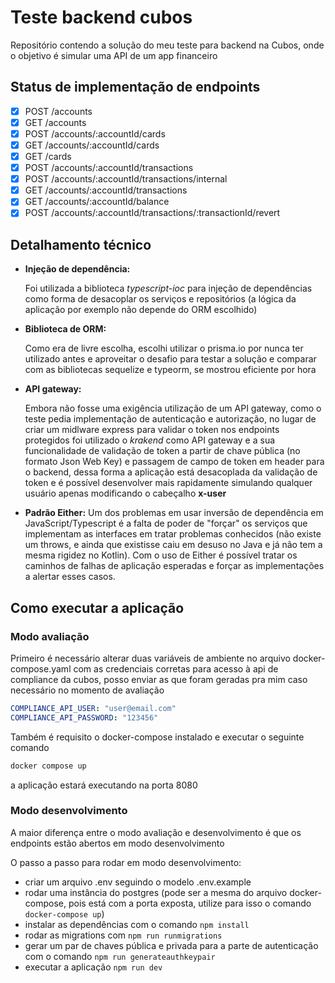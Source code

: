 # Teste backend cubos

Repositório contendo a solução do meu teste para backend na Cubos, onde o objetivo é simular uma API de um app financeiro 

## Status de implementação de endpoints

- [X] POST /accounts
- [X] GET /accounts
- [X] POST /accounts/:accountId/cards
- [X] GET /accounts/:accountId/cards
- [x] GET /cards
- [x] POST /accounts/:accountId/transactions
- [x] POST /accounts/:accountId/transactions/internal
- [x] GET /accounts/:accountId/transactions
- [x] GET /accounts/:accountId/balance
- [x] POST /accounts/:accountId/transactions/:transactionId/revert

## Detalhamento técnico

* <b> Injeção de dependência:</b>

	Foi utilizada a biblioteca <i>typescript-ioc</i> para injeção de dependências como forma de desacoplar os serviços e repositórios (a lógica da aplicação por exemplo não depende do ORM escolhido)

* <b> Biblioteca de ORM:</b>

	Como era de livre escolha, escolhi utilizar o prisma.io por nunca ter utilizado antes e aproveitar o desafio para testar a solução e comparar com as bibliotecas sequelize e typeorm, se mostrou eficiente por hora

* <b> API gateway:</b>

	Embora não fosse uma exigência utilização de um API gateway, como o teste pedia implementação de autenticação e autorização, no lugar de criar um midlware express para validar o token nos endpoints protegidos foi utilizado o <i>krakend</i> como API gateway e a sua funcionalidade de validação de token a partir de chave pública (no formato Json Web Key) e passagem de campo de token em header para o backend, dessa forma a aplicação está desacoplada da validação de token e é possível desenvolver mais rapidamente simulando qualquer usuário apenas modificando o cabeçalho <b>x-user</b>

* <b> Padrão Either:</b>
	Um dos problemas em usar inversão de dependência em JavaScript/Typescript é a falta de poder de "forçar" os serviços que implementam as interfaces em tratar problemas conhecidos (não existe um throws, e ainda que existisse caiu em desuso no Java e já não tem a mesma rigidez no Kotlin). Com o uso de Either é possível tratar os caminhos de falhas de aplicação esperadas e forçar as implementações a alertar esses casos. 

## Como executar a aplicação

### Modo avaliação

Primeiro é necessário alterar duas variáveis de ambiente no arquivo docker-compose.yaml com as credenciais corretas para acesso à api de compliance da cubos, posso enviar as que foram geradas pra mim caso necessário no momento de avaliação

```yaml
COMPLIANCE_API_USER: "user@email.com"
COMPLIANCE_API_PASSWORD: "123456"
```

Também é requisito o docker-compose instalado e executar o seguinte comando

```sh
docker compose up
```
a aplicação estará executando na porta 8080

### Modo desenvolvimento
A maior diferença entre o modo avaliação e desenvolvimento é que os endpoints estão abertos em modo desenvolvimento

O passo a passo para rodar em modo desenvolvimento:

* criar um arquivo .env seguindo o modelo .env.example
* rodar uma instância do postgres (pode ser a mesma do arquivo docker-compose, pois está com a porta exposta, utilize para isso o comando `docker-compose up`)
* instalar as dependências com o comando `npm install`
* rodar as migrations com `npm run runmigrations`
* gerar um par de chaves pública e privada para a parte de autenticação com o comando `npm run generateauthkeypair`
* executar a aplicação `npm run dev`